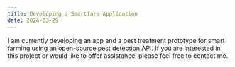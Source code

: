 ```yaml
---
title: Developing a Smartfarm Application
date: 2024-03-29
---
```


I am currently developing an app and a pest treatment prototype for smart farming using an open-source pest detection API. If you are interested in this project or would like to offer assistance, please feel free to contact me.
